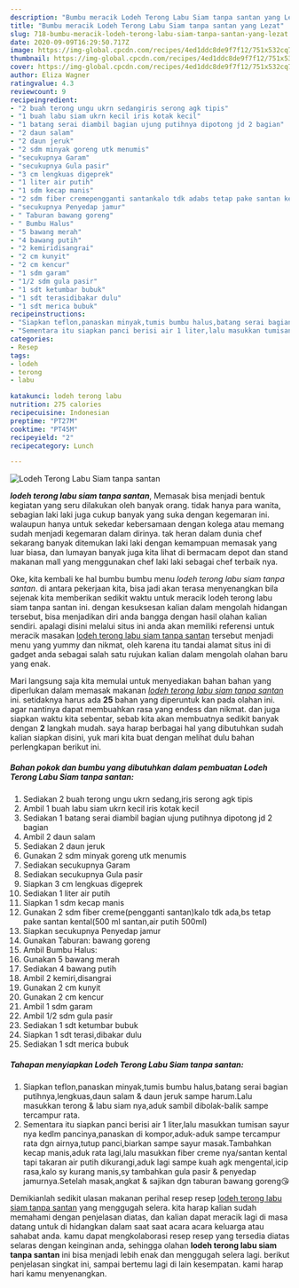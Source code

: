 ```yaml
---
description: "Bumbu meracik Lodeh Terong Labu Siam tanpa santan yang Lezat"
title: "Bumbu meracik Lodeh Terong Labu Siam tanpa santan yang Lezat"
slug: 718-bumbu-meracik-lodeh-terong-labu-siam-tanpa-santan-yang-lezat
date: 2020-09-09T16:29:50.717Z
image: https://img-global.cpcdn.com/recipes/4ed1ddc8de9f7f12/751x532cq70/lodeh-terong-labu-siam-tanpa-santan-foto-resep-utama.jpg
thumbnail: https://img-global.cpcdn.com/recipes/4ed1ddc8de9f7f12/751x532cq70/lodeh-terong-labu-siam-tanpa-santan-foto-resep-utama.jpg
cover: https://img-global.cpcdn.com/recipes/4ed1ddc8de9f7f12/751x532cq70/lodeh-terong-labu-siam-tanpa-santan-foto-resep-utama.jpg
author: Eliza Wagner
ratingvalue: 4.3
reviewcount: 9
recipeingredient:
- "2 buah terong ungu ukrn sedangiris serong agk tipis"
- "1 buah labu siam ukrn kecil iris kotak kecil"
- "1 batang serai diambil bagian ujung putihnya dipotong jd 2 bagian"
- "2 daun salam"
- "2 daun jeruk"
- "2 sdm minyak goreng utk menumis"
- "secukupnya Garam"
- "secukupnya Gula pasir"
- "3 cm lengkuas digeprek"
- "1 liter air putih"
- "1 sdm kecap manis"
- "2 sdm fiber cremepengganti santankalo tdk adabs tetap pake santan kental500 ml santanair putih 500ml"
- "secukupnya Penyedap jamur"
- " Taburan bawang goreng"
- " Bumbu Halus"
- "5 bawang merah"
- "4 bawang putih"
- "2 kemiridisangrai"
- "2 cm kunyit"
- "2 cm kencur"
- "1 sdm garam"
- "1/2 sdm gula pasir"
- "1 sdt ketumbar bubuk"
- "1 sdt terasidibakar dulu"
- "1 sdt merica bubuk"
recipeinstructions:
- "Siapkan teflon,panaskan minyak,tumis bumbu halus,batang serai bagian putihnya,lengkuas,daun salam &amp; daun jeruk sampe harum.Lalu masukkan terong &amp; labu siam nya,aduk sambil dibolak-balik sampe tercampur rata."
- "Sementara itu siapkan panci berisi air 1 liter,lalu masukkan tumisan sayur nya kedlm pancinya,panaskan di kompor,aduk-aduk sampe tercampur rata dgn airnya,tutup panci,biarkan sampe sayur masak.Tambahkan kecap manis,aduk rata lagi,lalu masukkan fiber creme nya/santan kental tapi takaran air putih dikurangi,aduk lagi sampe kuah agk mengental,icip rasa,kalo sy kurang manis,sy tambahkan gula pasir &amp; penyedap jamurnya.Setelah masak,angkat &amp; sajikan dgn taburan bawang goreng😘"
categories:
- Resep
tags:
- lodeh
- terong
- labu

katakunci: lodeh terong labu 
nutrition: 275 calories
recipecuisine: Indonesian
preptime: "PT27M"
cooktime: "PT45M"
recipeyield: "2"
recipecategory: Lunch

---
```



![Lodeh Terong Labu Siam tanpa santan](https://img-global.cpcdn.com/recipes/4ed1ddc8de9f7f12/751x532cq70/lodeh-terong-labu-siam-tanpa-santan-foto-resep-utama.jpg)

<b><i>lodeh terong labu siam tanpa santan</i></b>, Memasak bisa menjadi bentuk kegiatan yang seru dilakukan oleh banyak orang. tidak hanya para wanita, sebagian laki laki juga cukup banyak yang suka dengan kegemaran ini. walaupun hanya untuk sekedar kebersamaan dengan kolega atau memang sudah menjadi kegemaran dalam dirinya. tak heran dalam dunia chef sekarang banyak ditemukan laki laki dengan kemampuan memasak yang luar biasa, dan lumayan banyak juga kita lihat di bermacam depot dan stand makanan mall yang menggunakan chef laki laki sebagai chef terbaik nya.

Oke, kita kembali ke hal bumbu bumbu menu <i>lodeh terong labu siam tanpa santan</i>. di antara pekerjaan kita, bisa jadi akan terasa menyenangkan bila sejenak kita memberikan sedikit waktu untuk meracik lodeh terong labu siam tanpa santan ini. dengan kesuksesan kalian dalam mengolah hidangan tersebut, bisa menjadikan diri anda bangga dengan hasil olahan kalian sendiri. apalagi disini melalui situs ini anda akan memiliki referensi untuk meracik masakan <u>lodeh terong labu siam tanpa santan</u> tersebut menjadi menu yang yummy dan nikmat, oleh karena itu tandai alamat situs ini di gadget anda sebagai salah satu rujukan kalian dalam mengolah olahan baru yang enak.




Mari langsung saja kita memulai untuk menyediakan bahan bahan yang diperlukan dalam memasak makanan <u><i>lodeh terong labu siam tanpa santan</i></u> ini. setidaknya harus ada <b>25</b> bahan yang diperuntuk kan pada olahan ini. agar nantinya dapat membuahkan rasa yang endess dan nikmat. dan juga siapkan waktu kita sebentar, sebab kita akan membuatnya sedikit banyak dengan <b>2</b> langkah mudah. saya harap berbagai hal yang dibutuhkan sudah kalian siapkan disini, yuk mari kita buat dengan melihat dulu bahan perlengkapan berikut ini.

<!--inarticleads1-->

##### Bahan pokok dan bumbu yang dibutuhkan dalam pembuatan Lodeh Terong Labu Siam tanpa santan:

1. Sediakan 2 buah terong ungu ukrn sedang,iris serong agk tipis
1. Ambil 1 buah labu siam ukrn kecil iris kotak kecil
1. Sediakan 1 batang serai diambil bagian ujung putihnya dipotong jd 2 bagian
1. Ambil 2 daun salam
1. Sediakan 2 daun jeruk
1. Gunakan 2 sdm minyak goreng utk menumis
1. Sediakan secukupnya Garam
1. Sediakan secukupnya Gula pasir
1. Siapkan 3 cm lengkuas digeprek
1. Sediakan 1 liter air putih
1. Siapkan 1 sdm kecap manis
1. Gunakan 2 sdm fiber creme(pengganti santan)kalo tdk ada,bs tetap pake santan kental(500 ml santan,air putih 500ml)
1. Siapkan secukupnya Penyedap jamur
1. Gunakan  Taburan: bawang goreng
1. Ambil  Bumbu Halus:
1. Gunakan 5 bawang merah
1. Sediakan 4 bawang putih
1. Ambil 2 kemiri,disangrai
1. Gunakan 2 cm kunyit
1. Gunakan 2 cm kencur
1. Ambil 1 sdm garam
1. Ambil 1/2 sdm gula pasir
1. Sediakan 1 sdt ketumbar bubuk
1. Siapkan 1 sdt terasi,dibakar dulu
1. Sediakan 1 sdt merica bubuk




<!--inarticleads2-->

##### Tahapan menyiapkan Lodeh Terong Labu Siam tanpa santan:

1. Siapkan teflon,panaskan minyak,tumis bumbu halus,batang serai bagian putihnya,lengkuas,daun salam &amp; daun jeruk sampe harum.Lalu masukkan terong &amp; labu siam nya,aduk sambil dibolak-balik sampe tercampur rata.
1. Sementara itu siapkan panci berisi air 1 liter,lalu masukkan tumisan sayur nya kedlm pancinya,panaskan di kompor,aduk-aduk sampe tercampur rata dgn airnya,tutup panci,biarkan sampe sayur masak.Tambahkan kecap manis,aduk rata lagi,lalu masukkan fiber creme nya/santan kental tapi takaran air putih dikurangi,aduk lagi sampe kuah agk mengental,icip rasa,kalo sy kurang manis,sy tambahkan gula pasir &amp; penyedap jamurnya.Setelah masak,angkat &amp; sajikan dgn taburan bawang goreng😘




Demikianlah sedikit ulasan makanan perihal resep resep <u>lodeh terong labu siam tanpa santan</u> yang menggugah selera. kita harap kalian sudah memahami dengan penjelasan diatas, dan kalian dapat meracik lagi di masa datang untuk di hidangkan dalam saat saat acara acara keluarga atau sahabat anda. kamu dapat mengkolaborasi resep resep yang tersedia diatas selaras dengan keinginan anda, sehingga olahan <b>lodeh terong labu siam tanpa santan</b> ini bisa menjadi lebih enak dan menggugah selera lagi. berikut penjelasan singkat ini, sampai bertemu lagi di lain kesempatan. kami harap hari kamu menyenangkan.
